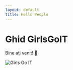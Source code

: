 ```yaml
---
layout: default
title: Hello People
---
```


# Ghid GirlsGoIT

Bine aţi venit! :tulip:

![Girls Go IT](/images/index.png)